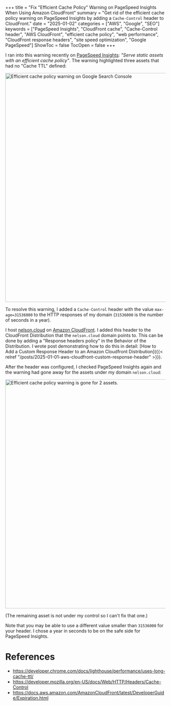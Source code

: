 +++
title = "Fix \"Efficient Cache Policy\" Warning on PageSpeed Insights When Using Amazon CloudFront"
summary = "Get rid of the efficient cache policy warning on PageSpeed Insights by adding a `Cache-Control` header to CloudFront."
date = "2025-01-02"
categories = ["AWS", "Google", "SEO"]
keywords = ["PageSpeed Insights", "CloudFront cache", "Cache-Control header", "AWS CloudFront", "efficient cache policy", "web performance", "CloudFront response headers", "site speed optimization", "Google PageSpeed"]
ShowToc = false
TocOpen = false
+++

I ran into this warning recently on [PageSpeed Insights](https://pagespeed.web.dev/): *"Serve static assets with an efficient cache policy"*. The warning highlighted three assets that had no "Cache TTL" defined:

<img src="/fix-efficient-cache-policy-on-gsc/before.webp" alt="Efficient cache policy warning on Google Search Console" width="720" height="295" style="max-width: 100%; height: auto; aspect-ratio: 1904 / 782;" loading="lazy" decoding="async">

To resolve this warning, I added a `Cache-Control` header with the value `max-age=31536000` to the HTTP responses of my domain (`31536000` is the number of seconds in a year).

I host [nelson.cloud](https://nelson.cloud) on [Amazon CloudFront](https://aws.amazon.com/cloudfront/). I added this header to the CloudFront Distribution that the `nelson.cloud` domain points to. This can be done by adding a "Response headers policy" in the Behavior of the Distribution. I wrote post demonstrating how to do this in detail: [How to Add a Custom Response Header to an Amazon Cloudfront Distribution]({{< relref "/posts/2025-01-01-aws-cloudfront-custom-response-header" >}}).

After the header was configured, I checked PageSpeed Insights again and the warning had gone away for the assets under my domain `nelson.cloud`:

<img src="/fix-efficient-cache-policy-on-gsc/after.webp" alt="Efficient cache policy warning is gone for 2 assets." width="720" height="194" style="max-width: 100%; height: auto; aspect-ratio: 1912 / 516;" loading="lazy" decoding="async">

(The remaining asset is not under my control so I can't fix that one.)

Note that you may be able to use a different value smaller than `31536000` for your header. I chose a year in seconds to be on the safe side for PageSpeed Insights.

# References
- https://developer.chrome.com/docs/lighthouse/performance/uses-long-cache-ttl/
- https://developer.mozilla.org/en-US/docs/Web/HTTP/Headers/Cache-Control
- https://docs.aws.amazon.com/AmazonCloudFront/latest/DeveloperGuide/Expiration.html
